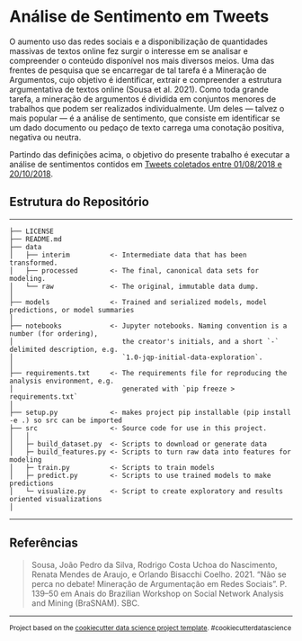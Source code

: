 # Análise de Sentimento em Tweets

O aumento uso das redes sociais e a disponibilização de quantidades massivas de textos online fez surgir o interesse em se analisar e compreender o conteúdo disponível nos mais diversos meios. Uma das frentes de pesquisa que se encarregar de tal tarefa é a Mineração de Argumentos, cujo objetivo é identificar, extrair e compreender a estrutura argumentativa de textos online (Sousa et al. 2021). Como toda grande tarefa, a mineração de argumentos é dividida em conjuntos menores de trabalhos que podem ser realizados individualmente. Um deles — talvez o mais popular — é a análise de sentimento, que consiste em identificar se um dado documento ou pedaço de texto carrega uma conotação positiva, negativa ou neutra.

Partindo das definições acima, o objetivo do presente trabalho é executar a análise de sentimentos contidos em [Tweets coletados entre 01/08/2018 e 20/10/2018](https://www.kaggle.com/datasets/augustop/portuguese-tweets-for-sentiment-analysis).


## Estrutura do Repositório

------------

    ├── LICENSE
    ├── README.md 
    ├── data
    │   ├── interim          <- Intermediate data that has been transformed.
    │   ├── processed        <- The final, canonical data sets for modeling.
    │   └── raw              <- The original, immutable data dump.
    │
    ├── models               <- Trained and serialized models, model predictions, or model summaries
    │
    ├── notebooks            <- Jupyter notebooks. Naming convention is a number (for ordering),
    │                           the creator's initials, and a short `-` delimited description, e.g.
    │                           `1.0-jqp-initial-data-exploration`.
    │
    ├── requirements.txt     <- The requirements file for reproducing the analysis environment, e.g.
    │                           generated with `pip freeze > requirements.txt`
    │
    ├── setup.py             <- makes project pip installable (pip install -e .) so src can be imported
    ├── src                  <- Source code for use in this project.
    │   │
    │   ├─ build_dataset.py  <- Scripts to download or generate data
    │   ├─ build_features.py <- Scripts to turn raw data into features for modeling
    │   ├─ train.py          <- Scripts to train models
    │   ├─ predict.py        <- Scripts to use trained models to make predictions
    │   └─ visualize.py      <- Script to create exploratory and results oriented visualizations
    │ 

---

## Referências

> Sousa, João Pedro da Silva, Rodrigo Costa Uchoa do Nascimento, Renata Mendes de Araujo, e Orlando Bisacchi Coelho. 2021. “Não se perca no debate! Mineração de Argumentação em Redes Sociais”. P. 139–50 em Anais do Brazilian Workshop on Social Network Analysis and Mining (BraSNAM). SBC.

---

<p><small>Project based on the <a target="_blank" href="https://drivendata.github.io/cookiecutter-data-science/">cookiecutter data science project template</a>. #cookiecutterdatascience</small></p>
